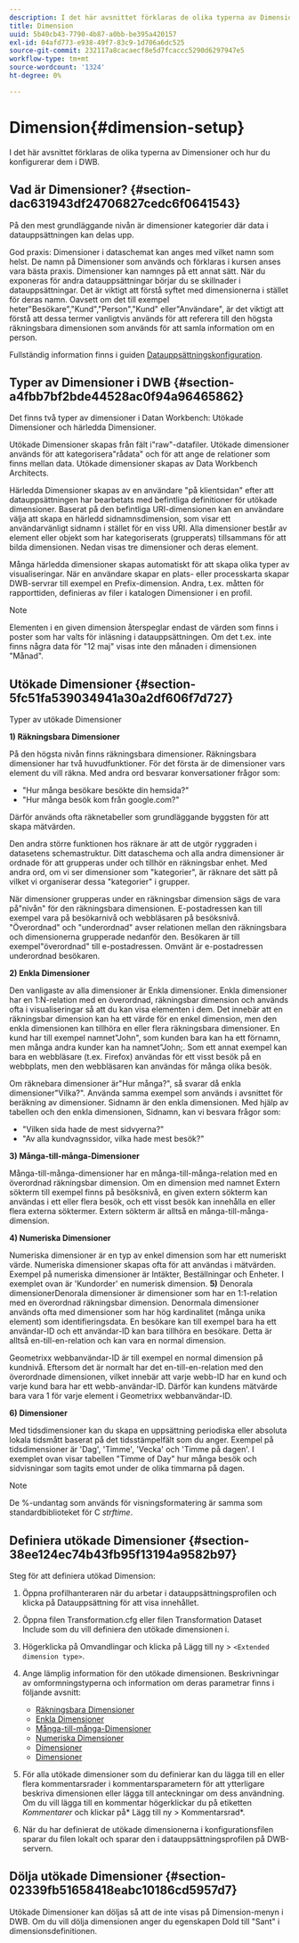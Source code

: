 ```yaml
---
description: I det här avsnittet förklaras de olika typerna av Dimensioner och hur du konfigurerar dem i DWB.
title: Dimension
uuid: 5b40cb43-7790-4b87-a0bb-be395a420157
exl-id: 04afd773-e938-49f7-83c9-1d706a6dc525
source-git-commit: 232117a8cacaecf8e5d7fcaccc5290d6297947e5
workflow-type: tm+mt
source-wordcount: '1324'
ht-degree: 0%

---
```


# Dimension{#dimension-setup}

I det här avsnittet förklaras de olika typerna av Dimensioner och hur du konfigurerar dem i DWB.

## Vad är Dimensioner? {#section-dac631943df24706827cedc6f0641543}

På den mest grundläggande nivån är dimensioner kategorier där data i datauppsättningen kan delas upp.

God praxis: Dimensioner i dataschemat kan anges med vilket namn som helst. De namn på Dimensioner som används och förklaras i kursen anses vara bästa praxis. Dimensioner kan namnges på ett annat sätt. När du exponeras för andra datauppsättningar börjar du se skillnader i datauppsättningar. Det är viktigt att förstå syftet med dimensionerna i stället för deras namn. Oavsett om det till exempel heter&quot;Besökare&quot;,&quot;Kund&quot;,&quot;Person&quot;,&quot;Kund&quot; eller&quot;Användare&quot;, är det viktigt att förstå att dessa termer vanligtvis används för att referera till den högsta räkningsbara dimensionen som används för att samla information om en person.

Fullständig information finns i guiden [Datauppsättningskonfiguration](https://experienceleague.adobe.com/docs/data-workbench/using/dataset/c-dataset-constr.html).

## Typer av Dimensioner i DWB {#section-a4fbb7bf2bde44528ac0f94a96465862}

Det finns två typer av dimensioner i Datan Workbench: Utökade Dimensioner och härledda Dimensioner.

Utökade Dimensioner skapas från fält i&quot;raw&quot;-datafiler. Utökade dimensioner används för att kategorisera&quot;rådata&quot; och för att ange de relationer som finns mellan data. Utökade dimensioner skapas av Data Workbench Architects.

Härledda Dimensioner skapas av en användare &quot;på klientsidan&quot; efter att datauppsättningen har bearbetats med befintliga definitioner för utökade dimensioner. Baserat på den befintliga URI-dimensionen kan en användare välja att skapa en härledd sidnamnsdimension, som visar ett användarvänligt sidnamn i stället för en viss URI. Alla dimensioner består av element eller objekt som har kategoriserats (grupperats) tillsammans för att bilda dimensionen. Nedan visas tre dimensioner och deras element.

Många härledda dimensioner skapas automatiskt för att skapa olika typer av visualiseringar. När en användare skapar en plats- eller processkarta skapar DWB-servrar till exempel en Prefix-dimension. Andra, t.ex. måtten för rapporttiden, definieras av filer i katalogen Dimensioner i en profil.

>[!NOTE]
>
>Elementen i en given dimension återspeglar endast de värden som finns i poster som har valts för inläsning i datauppsättningen. Om det t.ex. inte finns några data för &quot;12 maj&quot; visas inte den månaden i dimensionen &quot;Månad&quot;.

## Utökade Dimensioner {#section-5fc51fa539034941a30a2df606f7d727}

Typer av utökade Dimensioner

**1) Räkningsbara Dimensioner**

På den högsta nivån finns räkningsbara dimensioner. Räkningsbara dimensioner har två huvudfunktioner. För det första är de dimensioner vars element du vill räkna. Med andra ord besvarar konversationer frågor som:

* &quot;Hur många besökare besökte din hemsida?&quot;
* &quot;Hur många besök kom från google.com?&quot;

Därför används ofta räknetabeller som grundläggande byggsten för att skapa mätvärden.

Den andra större funktionen hos räknare är att de utgör ryggraden i datasetens schemastruktur. Ditt dataschema och alla andra dimensioner är ordnade för att grupperas under och tillhör en räkningsbar enhet. Med andra ord, om vi ser dimensioner som &quot;kategorier&quot;, är räknare det sätt på vilket vi organiserar dessa &quot;kategorier&quot; i grupper.

När dimensioner grupperas under en räkningsbar dimension sägs de vara på&quot;nivån&quot; för den räkningsbara dimensionen. E-postadressen kan till exempel vara på besökarnivå och webbläsaren på besöksnivå. &quot;Överordnad&quot; och &quot;underordnad&quot; avser relationen mellan den räkningsbara och dimensionerna grupperade nedanför den. Besökaren är till exempel&quot;överordnad&quot; till e-postadressen. Omvänt är e-postadressen underordnad besökaren.

**2) Enkla Dimensioner**

Den vanligaste av alla dimensioner är Enkla dimensioner. Enkla dimensioner har en 1:N-relation med en överordnad, räkningsbar dimension och används ofta i visualiseringar så att du kan visa elementen i dem. Det innebär att en räkningsbar dimension kan ha ett värde för en enkel dimension, men den enkla dimensionen kan tillhöra en eller flera räkningsbara dimensioner. En kund har till exempel namnet&quot;John&quot;, som kunden bara kan ha ett förnamn, men många andra kunder kan ha namnet&quot;John;. Som ett annat exempel kan bara en webbläsare (t.ex. Firefox) användas för ett visst besök på en webbplats, men den webbläsaren kan användas för många olika besök.

Om räknebara dimensioner är&quot;Hur många?&quot;, så svarar då enkla dimensioner&quot;Vilka?&quot;. Använda samma exempel som används i avsnittet för beräkning av dimensioner. Sidnamn är den enkla dimensionen. Med hjälp av tabellen och den enkla dimensionen, Sidnamn, kan vi besvara frågor som:

* &quot;Vilken sida hade de mest sidvyerna?&quot;
* &quot;Av alla kundvagnssidor, vilka hade mest besök?&quot;

**3) Många-till-många-Dimensioner**

Många-till-många-dimensioner har en många-till-många-relation med en överordnad räkningsbar dimension. Om en dimension med namnet Extern sökterm till exempel finns på besöksnivå, en given extern sökterm kan användas i ett eller flera besök, och ett visst besök kan innehålla en eller flera externa söktermer. Extern sökterm är alltså en många-till-många-dimension.

**4) Numeriska Dimensioner**

Numeriska dimensioner är en typ av enkel dimension som har ett numeriskt värde. Numeriska dimensioner skapas ofta för att användas i mätvärden. Exempel på numeriska dimensioner är Intäkter, Beställningar och Enheter. I exemplet ovan är &#39;Kundorder&#39; en numerisk dimension.
**5)** Denorala dimensionerDenorala dimensioner är dimensioner som har en 1:1-relation med en överordnad räkningsbar dimension. Denormala dimensioner används ofta med dimensioner som har hög kardinalitet (många unika element) som identifieringsdata. En besökare kan till exempel bara ha ett användar-ID och ett användar-ID kan bara tillhöra en besökare. Detta är alltså en-till-en-relation och kan vara en normal dimension.

Geometrixx webbanvändar-ID är till exempel en normal dimension på kundnivå. Eftersom det är normalt har det en-till-en-relation med den överordnade dimensionen, vilket innebär att varje webb-ID har en kund och varje kund bara har ett webb-användar-ID. Därför kan kundens mätvärde bara vara 1 för varje element i Geometrixx webbanvändar-ID.

**6) Dimensioner**

Med tidsdimensioner kan du skapa en uppsättning periodiska eller absoluta lokala tidsmått baserat på det tidsstämpelfält som du anger. Exempel på tidsdimensioner är &#39;Dag&#39;, &#39;Timme&#39;, &#39;Vecka&#39; och &#39;Timme på dagen&#39;. I exemplet ovan visar tabellen &quot;Timme of Day&quot; hur många besök och sidvisningar som tagits emot under de olika timmarna på dagen.

>[!NOTE]
>
>De %-undantag som används för visningsformatering är samma som standardbiblioteket för C *strftime*.

## Definiera utökade Dimensioner {#section-38ee124ec74b43fb95f13194a9582b97}

Steg för att definiera utökad Dimension:

1. Öppna profilhanteraren när du arbetar i datauppsättningsprofilen och klicka på Datauppsättning för att visa innehållet.
1. Öppna filen Transformation.cfg eller filen Transformation Dataset Include som du vill definiera den utökade dimensionen i.
1. Högerklicka på Omvandlingar och klicka på Lägg till ny > `<Extended dimension type>`.
1. Ange lämplig information för den utökade dimensionen. Beskrivningar av omformningstyperna och information om deras parametrar finns i följande avsnitt:

   * [Räkningsbara Dimensioner](https://experienceleague.adobe.com/docs/data-workbench/using/dataset/extended-dimensions/extended-dimensions-types/c-count-dim.html)
   * [Enkla Dimensioner](https://experienceleague.adobe.com/docs/data-workbench/using/dataset/extended-dimensions/extended-dimensions-types/c-simple-dim.html)
   * [Många-till-många-Dimensioner](https://experienceleague.adobe.com/docs/data-workbench/using/dataset/extended-dimensions/extended-dimensions-types/c-many-dim.html)
   * [Numeriska Dimensioner](https://experienceleague.adobe.com/docs/data-workbench/using/dataset/extended-dimensions/extended-dimensions-types/c-num-dim.html)
   * [Dimensioner](https://experienceleague.adobe.com/docs/data-workbench/using/dataset/extended-dimensions/extended-dimensions-types/c-denormal-dim.html)
   * [Dimensioner](https://experienceleague.adobe.com/docs/data-workbench/using/dataset/extended-dimensions/extended-dimensions-types/c-time-dim.html)

1. För alla utökade dimensioner som du definierar kan du lägga till en eller flera kommentarsrader i kommentarsparametern för att ytterligare beskriva dimensionen eller lägga till anteckningar om dess användning. Om du vill lägga till en kommentar högerklickar du på etiketten *Kommentarer* och klickar på* Lägg till ny > Kommentarsrad*.

1. När du har definierat de utökade dimensionerna i konfigurationsfilen sparar du filen lokalt och sparar den i datauppsättningsprofilen på DWB-servern.

## Dölja utökade Dimensioner {#section-02339fb51658418eabc10186cd5957d7}

Utökade Dimensioner kan döljas så att de inte visas på Dimension-menyn i DWB. Om du vill dölja dimensionen anger du egenskapen Dold till &quot;Sant&quot; i dimensionsdefinitionen.
